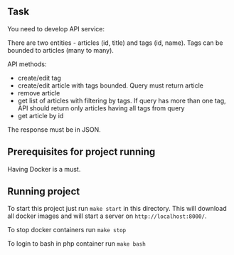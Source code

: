 ## Task
You need to develop API service:

There are two entities - articles (id, title) and tags (id, name).
Tags can be bounded to articles (many to many).

API methods:
- create/edit tag
- create/edit article with tags bounded. Query must return article
- remove article
- get list of articles with filtering by tags. If query has more than one tag, API should return only articles having all tags from query
- get article by id

The response must be in JSON.

## Prerequisites for project running
Having Docker is a must.

## Running project
To start this project just run `make start` in this directory. This will download all docker images and will start a server on `http://localhost:8000/`.

To stop docker containers run `make stop`

To login to bash in php container run `make bash`
